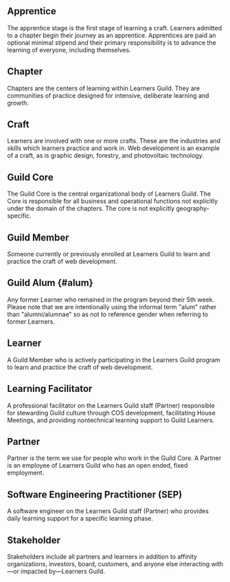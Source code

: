 ## Apprentice

The apprentice stage is the first stage of learning a craft. Learners admitted to a chapter begin their journey as an apprentice. Apprentices are paid an optional minimal stipend and their primary responsibility is to advance the learning of everyone, including themselves.

## Chapter

Chapters are the centers of learning within Learners Guild. They are communities of practice designed for intensive, deliberate learning and growth.

## Craft

Learners are involved with one or more crafts. These are the industries and skills which learners practice and work in. Web development is an example of a craft, as is graphic design, forestry, and photovoltaic technology.

## Guild Core

The Guild Core is the central organizational body of Learners Guild. The Core is responsible for all business and operational functions not explicitly under the domain of the chapters. The core is not explicitly geography-specific.

## Guild Member

Someone currently or previously enrolled at Learners Guild to learn and practice the craft of web development.

## Guild Alum {#alum}

Any former Learner who remained in the program beyond their 5th week. Please note that we are intentionally using the informal term "alum" rather than "alumni/alumnae" so as not to reference gender when referring to former Learners.

## Learner

A Guild Member who is actively participating in the Learners Guild program to learn and practice the craft of web development.

## Learning Facilitator

A professional facilitator on the Learners Guild staff \(Partner\) responsible for stewarding Guild culture through COS development, facilitating House Meetings, and providing nontechnical learning support to Guild Learners.

## Partner

Partner is the term we use for people who work in the Guild Core. A Partner is an employee of Learners Guild who has an open ended, fixed employment.

## Software Engineering Practitioner \(SEP\)

A software engineer on the Learners Guild staff \(Partner\) who provides daily learning support for a specific learning phase.

## Stakeholder

Stakeholders include all partners and learners in addition to affinity organizations, investors, board, customers, and anyone else interacting with—or impacted by—Learners Guild.

